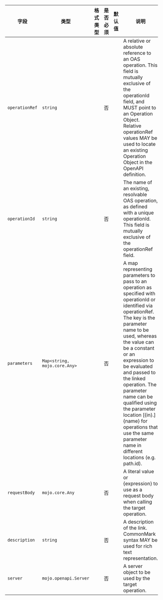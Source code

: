 | 字段 | 类型 | 格式类型 | 是否必须 | 默认值 | 说明 |
|---|---|---|---|---|---|
| `operationRef` | `string` |  | 否 |  | A relative or absolute reference to an OAS operation. This field is mutually exclusive of the operationId field, and MUST point to an Operation Object. Relative operationRef values MAY be used to locate an existing Operation Object in the OpenAPI definition. |
| `operationId` | `string` |  | 否 |  | The name of an existing, resolvable OAS operation, as defined with a unique operationId. This field is mutually exclusive of the operationRef field. |
| `parameters` | `Map<string, mojo.core.Any>` |  | 否 |  | A map representing parameters to pass to an operation as specified with operationId or identified via operationRef. The key is the parameter name to be used, whereas the value can be a constant or an expression to be evaluated and passed to the linked operation. The parameter name can be qualified using the parameter location [{in}.]{name} for operations that use the same parameter name in different locations (e.g. path.id). |
| `requestBody` | `mojo.core.Any` |  | 否 |  | A literal value or {expression} to use as a request body when calling the target operation. |
| `description` | `string` |  | 否 |  | A description of the link. CommonMark syntax MAY be used for rich text representation. |
| `server` | `mojo.openapi.Server` |  | 否 |  | A server object to be used by the target operation. |
